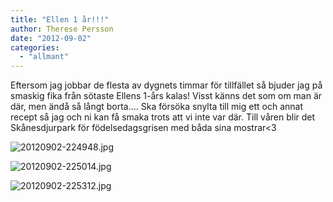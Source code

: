 ```yaml
---
title: "Ellen 1 år!!!"
author: Therese Persson
date: "2012-09-02"
categories: 
  - "allmant"
---
```


Eftersom jag jobbar de flesta av dygnets timmar för tillfället så bjuder jag på smaskig fika från sötaste Ellens 1-års kalas! Visst känns det som om man är där, men ändå så långt borta.... Ska försöka snylta till mig ett och annat recept så jag och ni kan få smaka trots att vi inte var där. Till våren blir det Skånesdjurpark för födelsedagsgrisen med båda sina mostrar<3

![20120902-224948.jpg](/static/img/20120902-224948.jpg)

![20120902-225014.jpg](/static/img/20120902-225014.jpg)

![20120902-225312.jpg](/static/img/20120902-225312.jpg)

